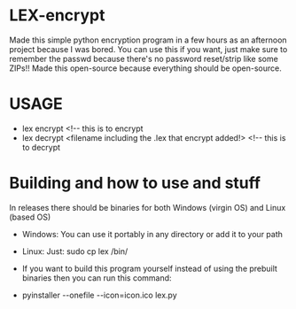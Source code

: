 # LEX-encrypt

Made this simple python encryption program in a few hours as an afternoon project because I was bored.
You can use this if you want, just make sure to remember the passwd because there's no password reset/strip like some ZIPs!!
Made this open-source because everything should be open-source.

# USAGE
* lex encrypt <filename> <!-- this is to encrypt
* lex decrypt <filename including the .lex that encrypt added!> <!-- this is to decrypt

# Building and how to use and stuff
In releases there should be binaries for both Windows (virgin OS) and Linux (based OS)
* Windows: You can use it portably in any directory or add it to your path
* Linux: Just: sudo cp lex /bin/

* If you want to build this program yourself instead of using the prebuilt binaries then you can run this command:
* pyinstaller --onefile --icon=icon.ico lex.py
